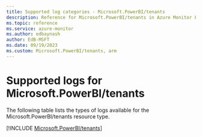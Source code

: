 ```yaml
---
title: Supported log categories - Microsoft.PowerBI/tenants
description: Reference for Microsoft.PowerBI/tenants in Azure Monitor Logs.
ms.topic: reference
ms.service: azure-monitor
ms.author: edbaynash
author: EdB-MSFT
ms.date: 09/19/2023
ms.custom: Microsoft.PowerBI/tenants, arm
---
```





# Supported logs for Microsoft.PowerBI/tenants  
The following table lists the types of logs available for the Microsoft.PowerBI/tenants resource type.
  
  
[!INCLUDE [Microsoft.PowerBI/tenants](./includes/Microsoft-PowerBI-tenants-logs-include.md)]
  
